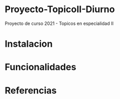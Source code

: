 # Proyecto-TopicoII-Diurno
Proyecto de curso 2021 - Topicos en especialidad II 

# Instalacion

# Funcionalidades

# Referencias



